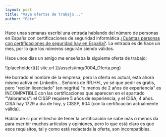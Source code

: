 ```yaml
---
layout: post
title: "Vaya ofertas de trabajo..."
author: "Pete"
---
```


Hace unas semanas escribí una entrada hablando del número de personas en España con certificaciones de seguridad informática [¿Cuántas personas con certificaciones de seguridad hay en España?](https://livefromsec.github.io/2017-07-21/cuantas-personas-con). La entrada es de hace un mes, por lo que los números seguirán siendo válidos.

Hace unos días un amigo me enseñaba la siguiente oferta de trabajo:

![placeholder]({{ site.url }}/assets/img/0004_Oferta.png)

He borrado el nombre de la empresa, pero la oferta es actual, está ahora mismo activa en LinkedIn... Señores de RR.HH., yo sé que pedir es gratis, pero "recién licenciado" (en negrita) "o menos de 2 años de experiencia" es INCOMPATIBLE con las certificaciones que aparecen en el apartado "Valoramos": el CISSP requiere 5 años de experiencia, y el CISA, 4 años. CISA hay 1729 a día de hoy, y CISSP, 604 (con la certificación actualmente válida).

Hablar de si por el hecho de tener la certificación se sabe más o menos da para escribir muchos artículos y opiniones, pero lo que está claro es que esos requisitos, tal y como está redactada la oferta, son incompatibles. 
